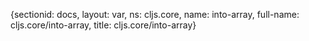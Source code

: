 {sectionid: docs, layout: var, ns: cljs.core, name: into-array, full-name: cljs.core/into-array,
  title: cljs.core/into-array}
